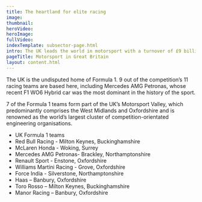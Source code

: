 ```yaml
---
title: The heartland for elite racing
image: 
thumbnail: 
heroVideo: 
heroImage: 
fullVideo: 
indexTemplate: subsector-page.html
intro: The UK leads the world in motorsport with a turnover of £9 billion and more than 4,500 businesses operating in the sector.
pageTitle: Motorsport in Great Britain
layout: content.html
---
```


The UK is the undisputed home of Formula 1. 9 out of the competition’s 11 racing teams are based here, including Mercedes AMG Petronas, whose recent F1 WO6 Hybrid car was the most dominant in the history of the sport.  

7 of the Formula 1 teams form part of the UK’s Motorsport Valley, which predominantly comprises the West Midlands and Oxfordshire and is renowned as the world’s largest cluster of competition-orientated engineering organisations. 

- UK Formula 1 teams
- Red Bull Racing - Milton Keynes, Buckinghamshire
- McLaren Honda - Woking, Surrey
- Mercedes AMG Petronas- Brackley, Northamptonshire
- Renault Sport - Enstone, Oxfordshire
- Williams Martini Racing - Grove, Oxfordshire
- Force India - Silverstone, Northamptonshire
- Haas – Banbury, Oxfordshire
- Toro Rosso – Milton Keynes, Buckinghamshire
- Manor Racing – Banbury, Oxfordshire


